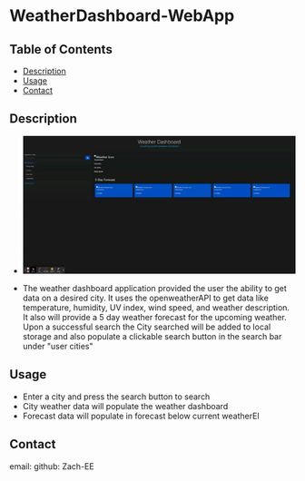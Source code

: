 # WeatherDashboard-WebApp

## Table of Contents
* [Description](#description)
* [Usage](#usage)
* [Contact](#contact)

## Description
* ![til](./assets/img/weatherSample.gif)

* The weather dashboard application provided the user the ability to get data on a desired city. It uses the openweatherAPI to get data like temperature, humidity, UV index, wind speed, and weather description. It also will provide a 5 day weather forecast for the upcoming weather. Upon a successful  search the City searched will be added to local storage and also populate a clickable search button in the search bar under "user cities"


## Usage
* Enter a city and press the search button to search
* City weather data will populate the weather dashboard
* Forecast data will populate in forecast below current weatherEl



## Contact
email: 
github: Zach-EE

